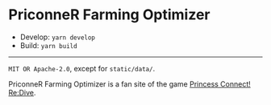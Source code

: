 # PriconneR Farming Optimizer

- Develop: `yarn develop`
- Build: `yarn build`

---

`MIT OR Apache-2.0`, except for `static/data/`.

PriconneR Farming Optimizer is a fan site of the game [Princess Connect!
Re:Dive][pcr].

[pcr]: https://priconne-redive.jp/
